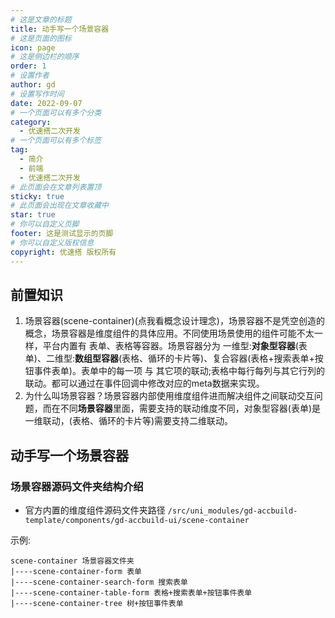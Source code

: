 ```yaml
---
# 这是文章的标题
title: 动手写一个场景容器
# 这是页面的图标
icon: page
# 这是侧边栏的顺序
order: 1
# 设置作者
author: gd
# 设置写作时间
date: 2022-09-07
# 一个页面可以有多个分类
category:
  - 优速搭二次开发
# 一个页面可以有多个标签
tag:
  - 简介
  - 前端
  - 优速搭二次开发
# 此页面会在文章列表置顶
sticky: true
# 此页面会出现在文章收藏中
star: true
# 你可以自定义页脚
footer: 这是测试显示的页脚
# 你可以自定义版权信息
copyright: 优速搭 版权所有
---
```


## 前置知识
1. <router-link :to="'/zh/guide/intro.html#概念设计'">场景容器(scene-container)(点我看概念设计理念)</router-link>，场景容器不是凭空创造的概念，场景容器是维度组件的具体应用。不同使用场景使用的组件可能不太一样，平台内置有 表单、表格等容器。场景容器分为 一维型:**对象型容器**(表单)、二维型:**数组型容器**(表格、循环的卡片等)、复合容器(表格+搜索表单+按钮事件表单)。表单中的每一项 与 其它项的联动;表格中每行每列与其它行列的联动。都可以通过在事件回调中修改对应的meta数据来实现。
2. 为什么叫场景容器？场景容器内部使用维度组件进而解决组件之间联动交互问题，而在不同**场景容器**里面，需要支持的联动维度不同，对象型容器(表单)是一维联动，(表格、循环的卡片等)需要支持二维联动。

## 动手写一个场景容器
### 场景容器源码文件夹结构介绍
* 官方内置的维度组件源码文件夹路径 `/src/uni_modules/gd-accbuild-template/components/gd-accbuild-ui/scene-container`

示例:
```
scene-container 场景容器文件夹
|----scene-container-form 表单
|----scene-container-search-form 搜索表单
|----scene-container-table-form 表格+搜索表单+按钮事件表单
|----scene-container-tree 树+按钮事件表单
```
